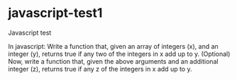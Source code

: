 # javascript-test1
Javascript test

In javascript: Write a function that, given an array of integers (x), and an integer (y), returns true if any two of the integers in x add up to y. (Optional) Now, write a function that, given the above arguments and an additional integer (z), returns true if any z of the integers in x add up to y.
